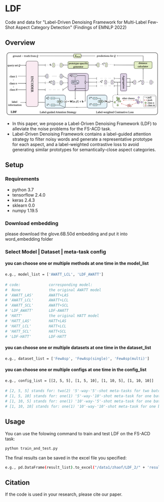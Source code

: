 # LDF

Code and data for "Label-Driven Denoising Framework for Multi-Label Few-Shot Aspect Category Detection" (Findings of EMNLP 2022)

## Overview

<img src="figs/EMNLP2022_LDF.png" style="width:200px height:300px" />

- In this paper, we propose a Label-Driven Denoising Framework (LDF) to alleviate the noise problems for the FS-ACD task.
- Label-Driven Denoising Framework contains a label-guided attention strategy to filter noisy words and generate a representative prototype for each aspect, and a label-weighted contrastive loss to avoid generating similar prototypes for
semantically-close aspect categories.

## Setup

### Requirements
+ python 3.7
+ tensorflow 2.4.0
+ keras 2.4.3
+ sklearn 0.0
+ numpy 1.19.5

### Download embedding
please download the glove.6B.50d embedding and put it into word_embedding folder

### Select Model | Dataset | meta-task config

#### you can choose one or multiple methods at one time in the model_list
```bash
e.g., model_list = ['AWATT_LCL', 'LDF_AWATT']

# code:             corresponding model:
#  None             the original AWATT model
# 'AWATT_LAS'       AWATT+LAS
# 'AWATT_LCL'       AWATT+LCL
# 'AWATT_SCL'       AWATT+SCL
# 'LDF_AWATT'       LDF-AWATT
# 'HATT'            the original HATT model
# 'HATT_LAS'        HATT+LAS
# 'HATT_LCL'        HATT+LCL
# 'HATT_SCL'        HATT+SCL
# 'LDF-HATT'        LDF-HATT
```

#### you can choose one or multiple datasets at one time in the dataset_list
```bash
e.g., dataset_list = ['FewAsp', 'FewAsp(single)', 'FewAsp(multi)']
```

#### you can choose one or multiple configs at one time in the config_list
```bash
e.g., config_list = [[2, 5, 5], [1, 5, 10], [1, 10, 5], [1, 10, 10]]

# [2, 5, 5] stands for: two(2) '5'-way-'5'-shot meta-tasks for two batch-size
# [1, 5, 10] stands for: one(1) '5'-way-'10'-shot meta-task for one batch-size
# [1, 10, 5] stands for: one(1) '10'-way-'5'-shot meta-task for one batch-size
# [1, 10, 10] stands for: one(1) '10'-way-'10'-shot meta-task for one batch-size
```

## Usage

You can use the folowing command to train and test LDF on the FS-ACD task:

```bash
python train_and_test.py
```

The final results can be saved in the excel file you specified:

```bash
e.g., pd.DataFrame(result_list).to_excel("/data1/zhaof/LDF_2/" + 'result.xlsx')

```

## Citation

If the code is used in your research, please cite our paper.



